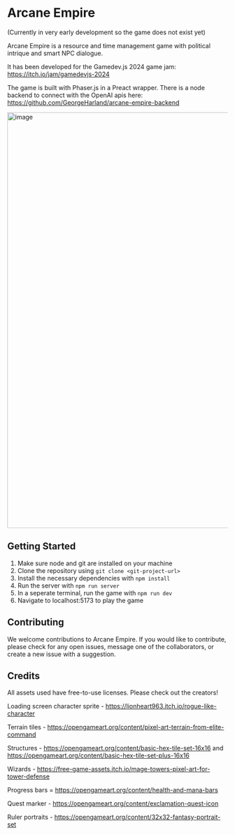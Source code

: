 # Arcane Empire

(Currently in very early development so the game does not exist yet)

Arcane Empire is a resource and time management game with political intrique and smart NPC dialogue.

It has been developed for the Gamedev.js 2024 game jam: https://itch.io/jam/gamedevjs-2024

The game is built with Phaser.js in a Preact wrapper. There is a node backend to connect with the OpenAI apis here: https://github.com/GeorgeHarland/arcane-empire-backend

<img width="952" alt="image" src="https://github.com/GeorgeHarland/arcane-empire/assets/37070520/35de4e8d-418a-46ac-b94f-a7c4ea3a8372">

## Getting Started

1. Make sure node and git are installed on your machine
2. Clone the repository using `git clone <git-project-url>`
3. Install the necessary dependencies with `npm install`
4. Run the server with `npm run server`
5. In a seperate terminal, run the game with `npm run dev`
6. Navigate to localhost:5173 to play the game

## Contributing

We welcome contributions to Arcane Empire. If you would like to contribute, please check for any open issues, message one of the collaborators, or create a new issue with a suggestion.

## Credits

All assets used have free-to-use licenses. Please check out the creators!

Loading screen character sprite - https://lionheart963.itch.io/rogue-like-character

Terrain tiles - https://opengameart.org/content/pixel-art-terrain-from-elite-command

Structures - https://opengameart.org/content/basic-hex-tile-set-16x16 and https://opengameart.org/content/basic-hex-tile-set-plus-16x16

Wizards - https://free-game-assets.itch.io/mage-towers-pixel-art-for-tower-defense

Progress bars = https://opengameart.org/content/health-and-mana-bars

Quest marker - https://opengameart.org/content/exclamation-quest-icon

Ruler portraits - https://opengameart.org/content/32x32-fantasy-portrait-set
